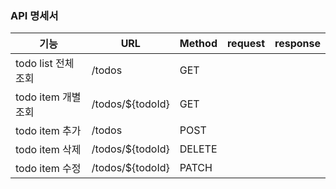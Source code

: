 ### API 명세서

|기능|URL|Method|request|response|
|-|-|-|-|-|
|todo list 전체 조회|/todos|GET|||
|todo item 개별 조회|/todos/${todoId}|GET|||
|todo item 추가|/todos|POST|||
|todo item 삭제|/todos/${todoId}|DELETE|||
|todo item 수정|/todos/${todoId}|PATCH|||
